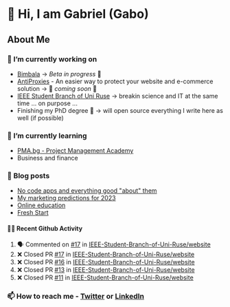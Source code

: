 

<!--
**mrgkanev/mrgkanev** is a ✨ _special_ ✨ repository because its `README.md` (this file) appears on your GitHub profile.

Here are some ideas to get you started:

-  ...
- 🌱 I’m currently learning ...
- 👯 I’m looking to collaborate on ...
- 🤔 I’m looking for help with ...
- 💬 Ask me about ...
- 📫 How to reach me: ...
- 😄 Pronouns: ...
- ⚡ Fun fact: ...
-->

# 👋 Hi, I am Gabriel (Gabo)

## About Me

### 🔭 I’m currently working on
- [Bimbala](https://bimbala.com/) -> *Beta in progress* 🚀
- [AntiProxies](https://antiproxies.com/) - An easier way to protect your website and e-commerce solution -> 🚀 *coming soon* 🚀
- [IEEE Student Branch of Uni Ruse](https://github.com/IEEE-Student-Branch-of-Uni-Ruse) -> breakin science and IT at the same time ... on purpose ...
- Finishing my PhD degree 🤔 -> will open source everything I write here as well (if possible)

### 🌱 I’m currently learning
- [PMA.bg - Project Management Academy](https://pma.bg/)
- Business and finance

### 📖 Blog posts
<!-- BLOG-POST-LIST:START -->
- [No code apps and everything good &quot;about&quot; them](https://mrgkanev.eu/posts/no-code-apps-and-everything-good-about-them/)
- [My marketing predictions for 2023](https://mrgkanev.eu/posts/my-marketing-predictions-for-2023/)
- [Online education](https://mrgkanev.eu/posts/online-education/)
- [Fresh Start](https://mrgkanev.eu/posts/fresh-start/)
<!-- BLOG-POST-LIST:END -->

#### 🧑‍💻 Recent Github Activity

<!--START_SECTION:activity-->
1. 🗣 Commented on [#17](https://github.com/IEEE-Student-Branch-of-Uni-Ruse/website/issues/17) in [IEEE-Student-Branch-of-Uni-Ruse/website](https://github.com/IEEE-Student-Branch-of-Uni-Ruse/website)
2. ❌ Closed PR [#17](https://github.com/IEEE-Student-Branch-of-Uni-Ruse/website/pull/17) in [IEEE-Student-Branch-of-Uni-Ruse/website](https://github.com/IEEE-Student-Branch-of-Uni-Ruse/website)
3. ❌ Closed PR [#16](https://github.com/IEEE-Student-Branch-of-Uni-Ruse/website/pull/16) in [IEEE-Student-Branch-of-Uni-Ruse/website](https://github.com/IEEE-Student-Branch-of-Uni-Ruse/website)
4. ❌ Closed PR [#13](https://github.com/IEEE-Student-Branch-of-Uni-Ruse/website/pull/13) in [IEEE-Student-Branch-of-Uni-Ruse/website](https://github.com/IEEE-Student-Branch-of-Uni-Ruse/website)
5. ❌ Closed PR [#11](https://github.com/IEEE-Student-Branch-of-Uni-Ruse/website/pull/11) in [IEEE-Student-Branch-of-Uni-Ruse/website](https://github.com/IEEE-Student-Branch-of-Uni-Ruse/website)
<!--END_SECTION:activity-->


### 📫 How to reach me - [Twitter](https://twitter.com/mrgkanev) or [LinkedIn](https://www.linkedin.com/in/mrgkanev) 
